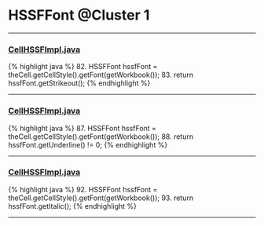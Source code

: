 # HSSFFont @Cluster 1

***

### [CellHSSFImpl.java](https://searchcode.com/codesearch/view/72854667/)
{% highlight java %}
82. HSSFFont hssfFont = theCell.getCellStyle().getFont(getWorkbook());
83. return hssfFont.getStrikeout();
{% endhighlight %}

***

### [CellHSSFImpl.java](https://searchcode.com/codesearch/view/72854667/)
{% highlight java %}
87. HSSFFont hssfFont = theCell.getCellStyle().getFont(getWorkbook());
88. return hssfFont.getUnderline() != 0;
{% endhighlight %}

***

### [CellHSSFImpl.java](https://searchcode.com/codesearch/view/72854667/)
{% highlight java %}
92. HSSFFont hssfFont = theCell.getCellStyle().getFont(getWorkbook());
93. return hssfFont.getItalic();
{% endhighlight %}

***


